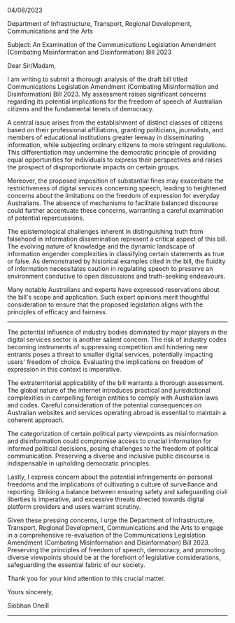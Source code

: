 04/08/2023

Department of Infrastructure, Transport, Regional Development, Communications and the Arts

Subject: An Examination of the Communications Legislation Amendment (Combating Misinformation and Disinformation) Bill
2023

Dear Sir/Madam,

I am writing to submit a thorough analysis of the draft bill titled Communications Legislation Amendment (Combating
Misinformation and Disinformation) Bill 2023. My assessment raises significant concerns regarding its potential implications for
the freedom of speech of Australian citizens and the fundamental tenets of democracy.

A central issue arises from the establishment of distinct classes of citizens based on their professional affiliations, granting
politicians, journalists, and members of educational institutions greater leeway in disseminating information, while subjecting
ordinary citizens to more stringent regulations. This differentiation may undermine the democratic principle of providing equal
opportunities for individuals to express their perspectives and raises the prospect of disproportionate impacts on certain groups.

Moreover, the proposed imposition of substantial fines may exacerbate the restrictiveness of digital services concerning speech,
leading to heightened concerns about the limitations on the freedom of expression for everyday Australians. The absence of
mechanisms to facilitate balanced discourse could further accentuate these concerns, warranting a careful examination of potential
repercussions.

The epistemological challenges inherent in distinguishing truth from falsehood in information dissemination represent a critical
aspect of this bill. The evolving nature of knowledge and the dynamic landscape of information engender complexities in
classifying certain statements as true or false. As demonstrated by historical examples cited in the bill, the fluidity of information
necessitates caution in regulating speech to preserve an environment conducive to open discussions and truth-seeking
endeavours.

Many notable Australians and experts have expressed reservations about the bill's scope and application. Such expert opinions
merit thoughtful consideration to ensure that the proposed legislation aligns with the principles of efficacy and fairness.


-----

The potential influence of industry bodies dominated by major players in the digital services sector is another salient concern. The
risk of industry codes becoming instruments of suppressing competition and hindering new entrants poses a threat to smaller
digital services, potentially impacting users' freedom of choice. Evaluating the implications on freedom of expression in this
context is imperative.

The extraterritorial applicability of the bill warrants a thorough assessment. The global nature of the internet introduces practical
and jurisdictional complexities in compelling foreign entities to comply with Australian laws and codes. Careful consideration of
the potential consequences on Australian websites and services operating abroad is essential to maintain a coherent approach.

The categorization of certain political party viewpoints as misinformation and disinformation could compromise access to crucial
information for informed political decisions, posing challenges to the freedom of political communication. Preserving a diverse and
inclusive public discourse is indispensable in upholding democratic principles.

Lastly, I express concern about the potential infringements on personal freedoms and the implications of cultivating a culture of
surveillance and reporting. Striking a balance between ensuring safety and safeguarding civil liberties is imperative, and excessive
threats directed towards digital platform providers and users warrant scrutiny.

Given these pressing concerns, I urge the Department of Infrastructure, Transport, Regional Development, Communications and
the Arts to engage in a comprehensive re-evaluation of the Communications Legislation Amendment (Combating Misinformation
and Disinformation) Bill 2023. Preserving the principles of freedom of speech, democracy, and promoting diverse viewpoints
should be at the forefront of legislative considerations, safeguarding the essential fabric of our society.

Thank you for your kind attention to this crucial matter.

Yours sincerely,

Siobhan Oneill


-----


